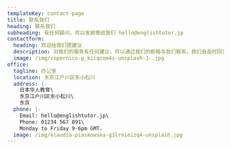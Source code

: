 ```yaml
---
templateKey: contact-page
title: 联系我们
heading: 联系我们
subheading: 有任何疑问，可以发邮寄给我们 hello@englishtutor.jp
contactform:
  heading: 欢迎给我们提建议
  description: 对我们的服务有任何建议，可以通过我们的邮箱与我们联系，我们会及时回复。
  image: /img/copernico-p_kicqcom4s-unsplash-1-.jpg
office:
  tagline: 办公室
  location: 东京江户川区东小松川
  address: |-
    日本华人教育\
    东京江户川区东小松川\
    东京
  phone: |-
    Email: hello@englishtutor.jp\
    Phone: 01234 567 891\
    Monday to Friday 9-6pm GMT.
  image: /img/klaudia-piaskowska-g3lrnieizq4-unsplash.jpg
---
```

